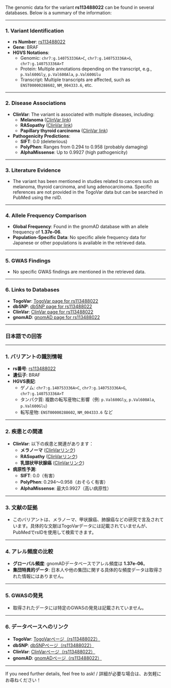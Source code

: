 The genomic data for the variant **rs113488022** can be found in several databases. Below is a summary of the information:

---

### 1. **Variant Identification**
- **rs Number**: [rs113488022](https://identifiers.org/dbsnp/rs113488022)
- **Gene**: BRAF
- **HGVS Notations**:
  - Genomic: `chr7:g.140753336A>C`, `chr7:g.140753336A>G`, `chr7:g.140753336A>T`
  - Protein: Multiple annotations depending on the transcript, e.g., `p.Val600Gly`, `p.Val600Ala`, `p.Val600Glu`
  - Transcript: Multiple transcripts are affected, such as `ENST00000288602`, `NM_004333.6`, etc.

---

### 2. **Disease Associations**
- **ClinVar**: The variant is associated with multiple diseases, including:
  - **Melanoma** ([ClinVar link](https://www.ncbi.nlm.nih.gov/clinvar/variation/376288))
  - **RASopathy** ([ClinVar link](https://www.ncbi.nlm.nih.gov/clinvar/variation/40389))
  - **Papillary thyroid carcinoma** ([ClinVar link](https://www.ncbi.nlm.nih.gov/clinvar/variation/13961))
- **Pathogenicity Predictions**:
  - **SIFT**: 0.0 (deleterious)
  - **PolyPhen**: Ranges from 0.294 to 0.958 (probably damaging)
  - **AlphaMissense**: Up to 0.9927 (high pathogenicity)

---

### 3. **Literature Evidence**
- The variant has been mentioned in studies related to cancers such as melanoma, thyroid carcinoma, and lung adenocarcinoma. Specific references are not provided in the TogoVar data but can be searched in PubMed using the rsID.

---

### 4. **Allele Frequency Comparison**
- **Global Frequency**: Found in the gnomAD database with an allele frequency of **1.37e-06**.
- **Population-Specific Data**: No specific allele frequency data for Japanese or other populations is available in the retrieved data.

---

### 5. **GWAS Findings**
- No specific GWAS findings are mentioned in the retrieved data.

---

### 6. **Links to Databases**
- **TogoVar**: [TogoVar page for rs113488022](https://togovar.org/variant/rs113488022)
- **dbSNP**: [dbSNP page for rs113488022](https://identifiers.org/dbsnp/rs113488022)
- **ClinVar**: [ClinVar page for rs113488022](https://www.ncbi.nlm.nih.gov/clinvar/variation/376288)
- **gnomAD**: [gnomAD page for rs113488022](https://gnomad.broadinstitute.org/variant/7-140753336-A-T?dataset=gnomad_r4)

---

### 日本語での回答

---

### 1. **バリアントの識別情報**
- **rs番号**: [rs113488022](https://identifiers.org/dbsnp/rs113488022)
- **遺伝子**: BRAF
- **HGVS表記**:
  - ゲノム: `chr7:g.140753336A>C`, `chr7:g.140753336A>G`, `chr7:g.140753336A>T`
  - タンパク質: 複数の転写産物に影響（例: `p.Val600Gly`, `p.Val600Ala`, `p.Val600Glu`）
  - 転写産物: `ENST00000288602`, `NM_004333.6` など

---

### 2. **疾患との関連**
- **ClinVar**: 以下の疾患と関連があります：
  - **メラノーマ** ([ClinVarリンク](https://www.ncbi.nlm.nih.gov/clinvar/variation/376288))
  - **RASopathy** ([ClinVarリンク](https://www.ncbi.nlm.nih.gov/clinvar/variation/40389))
  - **乳頭状甲状腺癌** ([ClinVarリンク](https://www.ncbi.nlm.nih.gov/clinvar/variation/13961))
- **病原性予測**:
  - **SIFT**: 0.0（有害）
  - **PolyPhen**: 0.294～0.958（おそらく有害）
  - **AlphaMissense**: 最大0.9927（高い病原性）

---

### 3. **文献の証拠**
- このバリアントは、メラノーマ、甲状腺癌、肺腺癌などの研究で言及されています。具体的な文献はTogoVarデータには記載されていませんが、PubMedでrsIDを使用して検索できます。

---

### 4. **アレル頻度の比較**
- **グローバル頻度**: gnomADデータベースでアレル頻度は **1.37e-06**。
- **集団特異的データ**: 日本人や他の集団に関する具体的な頻度データは取得された情報にはありません。

---

### 5. **GWASの発見**
- 取得されたデータには特定のGWASの発見は記載されていません。

---

### 6. **データベースへのリンク**
- **TogoVar**: [TogoVarページ（rs113488022）](https://togovar.org/variant/rs113488022)
- **dbSNP**: [dbSNPページ（rs113488022）](https://identifiers.org/dbsnp/rs113488022)
- **ClinVar**: [ClinVarページ（rs113488022）](https://www.ncbi.nlm.nih.gov/clinvar/variation/376288)
- **gnomAD**: [gnomADページ（rs113488022）](https://gnomad.broadinstitute.org/variant/7-140753336-A-T?dataset=gnomad_r4)

---

If you need further details, feel free to ask! / 詳細が必要な場合は、お気軽にお尋ねください！